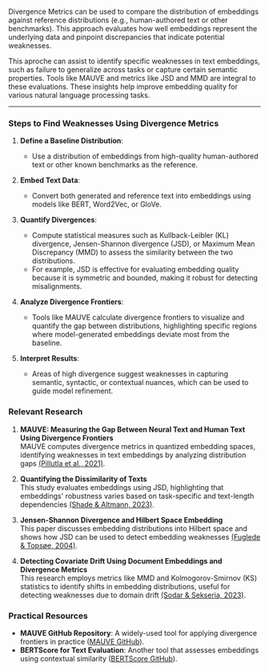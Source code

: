 Divergence Metrics can be used to compare the distribution of embeddings against reference distributions (e.g., human-authored text or other benchmarks). This approach evaluates how well embeddings represent the underlying data and pinpoint discrepancies that indicate potential weaknesses.

This aproche can assist to identify specific weaknesses in text embeddings, such as failure to generalize across tasks or capture certain semantic properties. Tools like MAUVE and metrics like JSD and MMD are integral to these evaluations. These insights help improve embedding quality for various natural language processing tasks.

---

### Steps to Find Weaknesses Using Divergence Metrics

1. **Define a Baseline Distribution**:
   
   - Use a distribution of embeddings from high-quality human-authored text or other known benchmarks as the reference.

2. **Embed Text Data**:
   
   - Convert both generated and reference text into embeddings using models like BERT, Word2Vec, or GloVe.

3. **Quantify Divergences**:
   
   - Compute statistical measures such as Kullback-Leibler (KL) divergence, Jensen-Shannon divergence (JSD), or Maximum Mean Discrepancy (MMD) to assess the similarity between the two distributions.
   - For example, JSD is effective for evaluating embedding quality because it is symmetric and bounded, making it robust for detecting misalignments.

4. **Analyze Divergence Frontiers**:
   
   - Tools like MAUVE calculate divergence frontiers to visualize and quantify the gap between distributions, highlighting specific regions where model-generated embeddings deviate most from the baseline.

5. **Interpret Results**:
   
   - Areas of high divergence suggest weaknesses in capturing semantic, syntactic, or contextual nuances, which can be used to guide model refinement.

### Relevant Research

1. **MAUVE: Measuring the Gap Between Neural Text and Human Text Using Divergence Frontiers**  
   MAUVE computes divergence metrics in quantized embedding spaces, identifying weaknesses in text embeddings by analyzing distribution gaps [(Pillutla et al., 2021)](https://consensus.app/papers/mauve-measuring-the-gap-between-neural-text-and-human-text-pillutla-swayamdipta/3c163d4fc5815b4e928e9d85e0adae01/?utm_source=chatgpt).

2. **Quantifying the Dissimilarity of Texts**  
   This study evaluates embeddings using JSD, highlighting that embeddings' robustness varies based on task-specific and text-length dependencies [(Shade & Altmann, 2023)](https://consensus.app/papers/quantifying-the-dissimilarity-of-texts-shade-altmann/505e56afbf11586cacc8374b67708a7c/?utm_source=chatgpt).

3. **Jensen-Shannon Divergence and Hilbert Space Embedding**  
   This paper discusses embedding distributions into Hilbert space and shows how JSD can be used to detect embedding weaknesses [(Fuglede & Topsøe, 2004)](https://consensus.app/papers/jensenshannon-divergence-and-hilbert-space-embedding-fuglede-tops%C3%B8e/e64c4969343157c8accc03d8bf658d63/?utm_source=chatgpt).

4. **Detecting Covariate Drift Using Document Embeddings and Divergence Metrics**  
   This research employs metrics like MMD and Kolmogorov-Smirnov (KS) statistics to identify shifts in embedding distributions, useful for detecting weaknesses due to domain drift [(Sodar & Sekseria, 2023)](https://consensus.app/papers/detecting-covariate-drift-in-text-data-using-document-sodar-sekseria/3e5012811f2a5150b10a69c97e8ea9e7/?utm_source=chatgpt).

### Practical Resources

- **MAUVE GitHub Repository**: A widely-used tool for applying divergence frontiers in practice ([MAUVE GitHub](https://github.com/krishnap25/mauve)).
- **BERTScore for Text Evaluation**: Another tool that assesses embeddings using contextual similarity ([BERTScore GitHub](https://github.com/Tiiiger/bert_score)).
